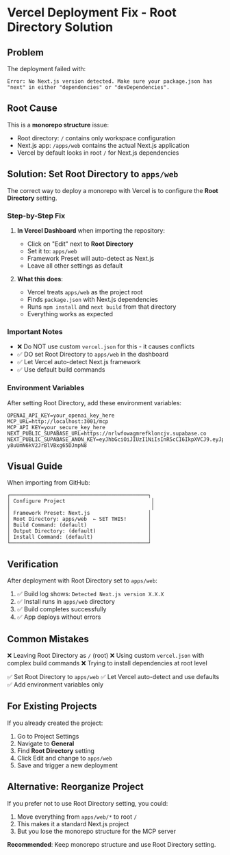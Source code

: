 # Vercel Deployment Fix - Root Directory Solution

## Problem

The deployment failed with:
```
Error: No Next.js version detected. Make sure your package.json has "next" in either "dependencies" or "devDependencies".
```

## Root Cause

This is a **monorepo structure** issue:
- Root directory: `/` contains only workspace configuration
- Next.js app: `/apps/web` contains the actual Next.js application
- Vercel by default looks in root `/` for Next.js dependencies

## Solution: Set Root Directory to `apps/web`

The correct way to deploy a monorepo with Vercel is to configure the **Root Directory** setting.

### Step-by-Step Fix

1. **In Vercel Dashboard** when importing the repository:
   - Click on "Edit" next to **Root Directory**
   - Set it to: `apps/web`
   - Framework Preset will auto-detect as Next.js
   - Leave all other settings as default

2. **What this does**:
   - Vercel treats `apps/web` as the project root
   - Finds `package.json` with Next.js dependencies
   - Runs `npm install` and `next build` from that directory
   - Everything works as expected

### Important Notes

- ❌ Do NOT use custom `vercel.json` for this - it causes conflicts
- ✅ DO set Root Directory to `apps/web` in the dashboard
- ✅ Let Vercel auto-detect Next.js framework
- ✅ Use default build commands

### Environment Variables

After setting Root Directory, add these environment variables:

```
OPENAI_API_KEY=your_openai_key_here
MCP_URL=http://localhost:3001/mcp
MCP_API_KEY=your_secure_key_here
NEXT_PUBLIC_SUPABASE_URL=https://nrlwfowagmrefkloncjv.supabase.co
NEXT_PUBLIC_SUPABASE_ANON_KEY=eyJhbGciOiJIUzI1NiIsInR5cCI6IkpXVCJ9.eyJpc3MiOiJzdXBhYmFzZSIsInJlZiI6Im5ybHdmb3dhZ21yZWZrbG9uY2p2Iiwicm9sZSI6ImFub24iLCJpYXQiOjE3NTk1MTg2MzAsImV4cCI6MjA3NTA5NDYzMH0.eO2DEhcyQALSqFgF-y8uUmN6kV2JrBlVBxg65DJmpN8
```

## Visual Guide

When importing from GitHub:

```
┌─────────────────────────────────────────────┐
│ Configure Project                            │
│                                              │
│ Framework Preset: Next.js                   │
│ Root Directory: apps/web  ← SET THIS!       │
│ Build Command: (default)                    │
│ Output Directory: (default)                 │
│ Install Command: (default)                  │
└─────────────────────────────────────────────┘
```

## Verification

After deployment with Root Directory set to `apps/web`:

1. ✅ Build log shows: `Detected Next.js version X.X.X`
2. ✅ Install runs in `apps/web` directory
3. ✅ Build completes successfully
4. ✅ App deploys without errors

## Common Mistakes

❌ Leaving Root Directory as `/` (root)
❌ Using custom `vercel.json` with complex build commands
❌ Trying to install dependencies at root level

✅ Set Root Directory to `apps/web`
✅ Let Vercel auto-detect and use defaults
✅ Add environment variables only

## For Existing Projects

If you already created the project:

1. Go to Project Settings
2. Navigate to **General**
3. Find **Root Directory** setting
4. Click Edit and change to `apps/web`
5. Save and trigger a new deployment

## Alternative: Reorganize Project

If you prefer not to use Root Directory setting, you could:
1. Move everything from `apps/web/*` to root `/`
2. This makes it a standard Next.js project
3. But you lose the monorepo structure for the MCP server

**Recommended**: Keep monorepo structure and use Root Directory setting.
